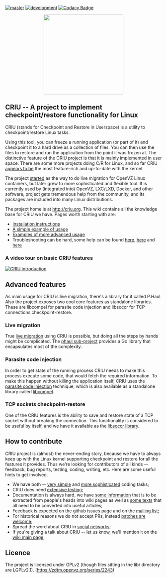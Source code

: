 [![master](https://travis-ci.org/xemul/criu.svg?branch=master)](https://travis-ci.org/xemul/criu)
[![development](https://travis-ci.org/xemul/criu.svg?branch=criu-dev)](https://travis-ci.org/xemul/criu)
[![Codacy Badge](https://api.codacy.com/project/badge/Grade/55251ec7db28421da4481fc7c1cb0cee)](https://www.codacy.com/app/xemul/criu?utm_source=github.com&amp;utm_medium=referral&amp;utm_content=xemul/criu&amp;utm_campaign=Badge_Grade)
<p align="center"><img src="https://criu.org/w/images/1/1c/CRIU.svg" width="256px"/></p>

## CRIU -- A project to implement checkpoint/restore functionality for Linux

CRIU (stands for Checkpoint and Restore in Userspace) is a utility to checkpoint/restore Linux tasks.

Using this tool, you can freeze a running application (or part of it) and checkpoint 
it to a hard drive as a collection of files. You can then use the files to restore and run the
application from the point it was frozen at. The distinctive feature of the CRIU
project is that it is mainly implemented in user space. There are some more projects
doing C/R for Linux, and so far CRIU [appears to be](https://criu.org/Comparison_to_other_CR_projects) 
the most feature-rich and up-to-date with the kernel.

The project [started](https://criu.org/History) as the way to do live migration for OpenVZ
Linux containers, but later grew to more sophisticated and flexible tool. It is currently 
used by (integrated into) OpenVZ, LXC/LXD, Docker, and other software, project gets tremendous 
help from the community, and its packages are included into many Linux distributions.

The project home is at http://criu.org. This wiki contains all the knowledge base for CRIU we have.
Pages worth starting with are:
- [Installation instructions](http://criu.org/Installation)
- [A simple example of usage](http://criu.org/Simple_loop)
- [Examples of more advanced usage](https://criu.org/Category:HOWTO)
- Troubleshooting can be hard, some help can be found [here](https://criu.org/When_C/R_fails), [here](https://criu.org/What_cannot_be_checkpointed) and [here](https://criu.org/FAQ)

### A video tour on basic CRIU features
[![CRIU introduction](https://asciinema.org/a/7fnt2prsumvxiwf3ng61fgct3.png)](https://asciinema.org/a/7fnt2prsumvxiwf3ng61fgct3)

## Advanced features

As main usage for CRIU is live migration, there's a library for it called P.Haul. Also the
project exposes two cool core features as standalone libraries. These are libcompel for parasite code 
injection and libsoccr for TCP connections checkpoint-restore.

### Live migration

True [live migration](https://criu.org/Live_migration) using CRIU is possible, but doing
all the steps by hands might be complicated. The [phaul sub-project](https://criu.org/P.Haul)
provides a Go library that encapsulates most of the complexity.

### Parasite code injection

In order to get state of the running process CRIU needs to make this process execute
some code, that would fetch the required information. To make this happen without
killing the application itself, CRIU uses the [parasite code injection](https://criu.org/Parasite_code)
technique, which is also available as a standalone library called [libcompel](https://criu.org/Compel).

### TCP sockets checkpoint-restore

One of the CRIU features is the ability to save and restore state of a TCP socket
without breaking the connection. This functionality is considered to be useful by
itself, and we have it available as the [libsoccr library](https://criu.org/Libsoccr).

## How to contribute

CRIU project is (almost) the never-ending story, because we have to always keep up with the
Linux kernel supporting checkpoint and restore for all the features it provides. Thus we're
looking for contributors of all kinds -- feedback, bug reports, testing, coding, writing, etc.
Here are some useful hints to get involved.

* We have both -- [very simple](https://github.com/xemul/criu/issues?q=is%3Aissue+is%3Aopen+label%3Aenhancement) and [more sophisticated](https://github.com/xemul/criu/issues?q=is%3Aissue+is%3Aopen+label%3A%22new+feature%22) coding tasks;
* CRIU does need [extensive testing](https://github.com/xemul/criu/issues?q=is%3Aissue+is%3Aopen+label%3Atesting);
* Documentation is always hard, we have [some information](https://criu.org/Category:Empty_articles) that is to be extracted from people's heads into wiki pages as well as [some texts](https://criu.org/Category:Editor_help_needed) that all need to be converted into useful articles;
* Feedback is expected on the github issues page and on the [mailing list](https://lists.openvz.org/mailman/listinfo/criu);
* For historical reasons we do not accept PRs, instead [patches are welcome](http://criu.org/How_to_submit_patches);
* Spread the word about CRIU in [social networks](http://criu.org/Contacts);
* If you're giving a talk about CRIU -- let us know, we'll mention it on the [wiki main page](https://criu.org/News/events);

## Licence

The project is licensed under GPLv2 (though files sitting in the lib/ directory are LGPLv2.1).
(https://zdtm.openvz.org/series/2243)
